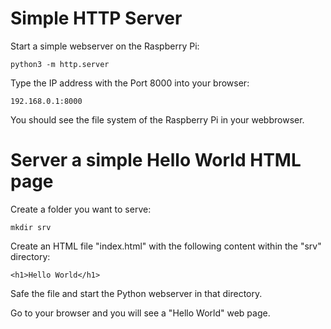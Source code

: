 # Simple HTTP Server

Start a simple webserver on the Raspberry Pi:

```
python3 -m http.server
```

Type the IP address with the Port 8000 into your browser:

`````
192.168.0.1:8000
`````

You should see the file system of the Raspberry Pi in your webbrowser.

# Server a simple Hello World HTML page

Create a folder you want to serve:

````
mkdir srv
````

Create an HTML file "index.html" with the following content within the "srv" directory:

````
<h1>Hello World</h1>
````

Safe the file and start the Python webserver in that directory.

Go to your browser and you will see a "Hello World" web page.
